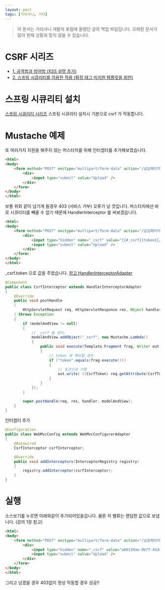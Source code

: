 ```yaml
---
layout: post
tags: [가리사니, 기타]
---
```


> 이 문서는 가리사니 개발자 포럼에 올렸던 글의 백업 파일입니다.
오래된 문서가 많아 현재 상황과 맞지 않을 수 있습니다.


# CSRF 시리즈
- [1. 공격법과 방어법 (XSS 설명 추가)](/lab?topicId=309)
- [2. 스프링 시큐리티를 이용한 적용 (확장 태그 미지원 템플릿을 위한)](/lab?topicId=310)


# 스프링 시큐리티 설치
[스프링 시큐리티 시리즈](/lab?topicId=283)
스프링 시큐리티 설치시 기본으로 csrf 가 작동합니다.


# Mustache 예제
또 여러가지 지원을 해주지 않는 머스터치를 위해 인터셉터를 추가해보겠습니다.
``` html
<html>
<body>
	<form method="POST" enctype="multipart/form-data" action="/넘길페이지">
		<div>
			<input type="submit" value="Upload" />
		</div>
	</form>
</body>
</html>
```
보통 위와 같이 넘기게 될경우 403 (서비스 거부) 오류가 날 것입니다.
머스터치에선 바로 시큐리티를 빼올 수 없기 때문에 HandlerInterceptor 를 써보겠습니다.
``` html
<html>
<body>
	<form method="POST" enctype="multipart/form-data" action="/넘길페이지">
		<div>
			<input type="hidden" name="_csrf" value="{{#_csrf}}token{{/_csrf}}" />
			<input type="submit" value="Upload" />
		</div>
	</form>
</body>
</html>
```
_csrf.token 으로 값을 주었습니다.
[참고 HandlerInterceptorAdapter](/lab?topicId=300)
``` java
@Component
public class CsrfInterceptor extends HandlerInterceptorAdapter
{
	@Override
	public void postHandle
	(
		HttpServletRequest req, HttpServletResponse res, Object handler, ModelAndView modelAndView
	) throws Exception
	{
		if (modelAndView != null)
		{
			// _csrf 를 찾아.
			modelAndView.addObject("_csrf", new Mustache.Lambda()
			{
				public void execute(Template.Fragment frag, Writer out) throws IOException
				{
					// token 에 해당할 경우
					if ("token".equals(frag.execute()))
					{
						// 토큰으로 치환
						out.write( ((CsrfToken) req.getAttribute(CsrfToken.class.getName())).getToken() );
					}
				}
			});
		}

		super.postHandle(req, res, handler, modelAndView);
	}
}
```
인터셉터 추가
``` java
@Configuration
public class WebMvcConfig extends WebMvcConfigurerAdapter
{
	@Autowired
	CsrfInterceptor csrfInterceptor;

	@Override
	public void addInterceptors(InterceptorRegistry registry)
	{
		registry.addInterceptor(csrfInterceptor);
	}
}
```


# 실행
소스보기를 누르면 아래와같이 추가되어있을겁니다.
물론 저 벨류는 랜덤한 값으로 보냅니다. (강의 1장 참고)
``` html
<html>
<body>
	<form method="POST" enctype="multipart/form-data" action="/넘길페이지">
		<div>
			<input type="hidden" name="_csrf" value="a60159ae-9b7f-45dc-9c97-3a5f14a39cbd" />
			<input type="submit" value="Upload" />
		</div>
	</form>
</body>
</html>
```
그리고 넘겼을 경우 403없이 정상 작동할 경우 성공!!